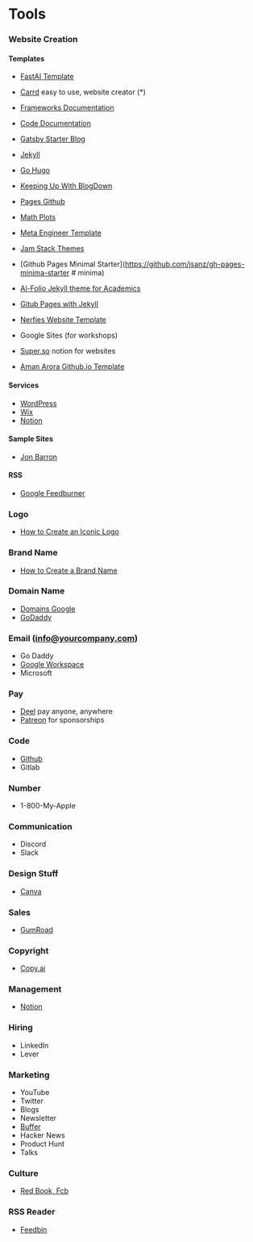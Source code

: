 # Tools
### Website Creation
#### Templates
- [FastAI Template](https://www.fast.ai/2020/01/16/fast_template/)

- [Carrd](https://carrd.co/) easy to use, website creator (*)
- [Frameworks Documentation](https://squidfunk.github.io/mkdocs-material/)
- [Code Documentation](https://readthedocs.org/)
- [Gatsby Starter Blog](https://github.com/gatsbyjs/gatsby-starter-blog)
- [Jekyll](https://jekyllrb.com/)
- [Go Hugo](https://gohugo.io/)
- [Keeping Up With BlogDown](https://maraaverick.rbind.io/2017/10/keeping-up-with-blogdown/)
- [Pages Github](https://pages.github.com/)
- [Math Plots](https://dpananos.github.io/)
- [Meta Engineer Template](https://github.com/d4l3k/fn.lc)
- [Jam Stack Themes](https://jamstackthemes.dev/)
- [Github Pages Minimal Starter](https://github.com/jsanz/gh-pages-minima-starter # minima)
- [Al-Folio Jekyll theme for Academics](https://github.com/alshedivat/al-folio)
- [Gitub Pages with Jekyll](https://docs.github.com/en/pages/setting-up-a-github-pages-site-with-jekyll)
- [Nerfies Website Template](https://github.com/nerfies/nerfies.github.io)
- Google Sites (for workshops)
- [Super.so](https://super.so/) notion for websites
- [Aman Arora Github.io Template](https://github.com/amaarora/amaarora.github.io)

#### Services
- [WordPress](https://wordpress.com/)
- [Wix](https://www.wix.com/)
- [Notion](https://www.notion.so/)

#### Sample Sites
- [Jon Barron](https://github.com/jonbarron/website)

#### RSS
- [Google Feedburner](https://feedburner.google.com/fb/a/myfeeds)

### Logo
- [How to Create an Iconic Logo](https://youtu.be/kM5ScBw_JEk)

### Brand Name
- [How to Create a Brand Name](https://www.youtube.com/watch?v=rzbXht7MJVM)

### Domain Name
- [Domains Google](https://domains.google.com/registrar/)
- [GoDaddy](https://www.godaddy.com/en-ca)

### Email (info@yourcompany.com)
- Go Daddy
- [Google Workspace](https://workspace.google.com/intl/en_ca/) 
- Microsoft

### Pay
- [Deel](https://www.deel.com/) pay anyone, anywhere
- [Patreon](https://www.patreon.com/) for sponsorships

### Code
- [Github]()
- Gitlab

### Number
- 1-800-My-Apple

### Communication
- Discord
- Slack

### Design Stuff
- [Canva](https://www.canva.com/)

### Sales
- [GumRoad](https://gumroad.com/)

### Copyright
- [Copy.ai](https://www.copy.ai/)

### Management
- [Notion](https://www.notion.so/)

### Hiring
- LinkedIn
- Lever

### Marketing
- YouTube
- Twitter 
- Blogs
- Newsletter
- [Buffer](https://buffer.start.page/)
- Hacker News
- Product Hunt
- Talks

### Culture
- [Red Book, Fcb](https://twitter.com/amasad/status/1586758290641285120)

### RSS Reader
- [Feedbin](https://feedbin.com/)
